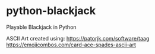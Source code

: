 # python-blackjack
Playable Blackjack in Python



ASCII Art created using:
https://patorjk.com/software/taag
https://emojicombos.com/card-ace-spades-ascii-art
